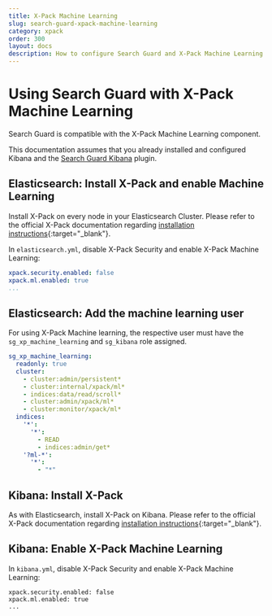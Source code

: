 ```yaml
---
title: X-Pack Machine Learning
slug: search-guard-xpack-machine-learning
category: xpack
order: 300
layout: docs
description: How to configure Search Guard and X-Pack Machine Learning for Elasticsearch
---
```

<!---
Copryight 2017 floragunn GmbH
-->
# Using Search Guard with X-Pack Machine Learning

Search Guard is compatible with the X-Pack Machine Learning component. 

This documentation assumes that you already installed and configured Kibana and the [Search Guard Kibana](kibana_installation.md) plugin.

## Elasticsearch: Install X-Pack and enable Machine Learning

Install X-Pack on every node in your Elasticsearch Cluster. Please refer to the official X-Pack documentation regarding [installation instructions](https://www.elastic.co/guide/en/x-pack/current/installing-xpack.html){:target="_blank"}.

In `elasticsearch.yml`, disable X-Pack Security and enable X-Pack Machine Learning:


```yaml
xpack.security.enabled: false
xpack.ml.enabled: true
...
```

## Elasticsearch: Add the machine learning user

For using X-Pack Machine learning, the respective user must have the `sg_xp_machine_learning` and `sg_kibana` role assigned.

```yaml
sg_xp_machine_learning:
  readonly: true
  cluster:
    - cluster:admin/persistent*
    - cluster:internal/xpack/ml*
    - indices:data/read/scroll*
    - cluster:admin/xpack/ml*
    - cluster:monitor/xpack/ml*
  indices:
    '*':
      '*':
        - READ
        - indices:admin/get*
    '?ml-*':
      '*':
        - "*"
```

## Kibana: Install X-Pack

As with Elasticsearch, install X-Pack on Kibana. Please refer to the official X-Pack documentation regarding [installation instructions](https://www.elastic.co/guide/en/x-pack/current/installing-xpack.html){:target="_blank"}.
      
## Kibana: Enable X-Pack Machine Learning

In `kibana.yml`, disable X-Pack Security and enable X-Pack Machine Learning:


```
xpack.security.enabled: false
xpack.ml.enabled: true
...
```
